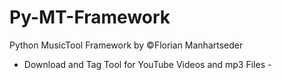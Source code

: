 # Py-MT-Framework
Python MusicTool Framework by ©Florian Manhartseder

- Download and Tag Tool for YouTube Videos and mp3 Files - 
